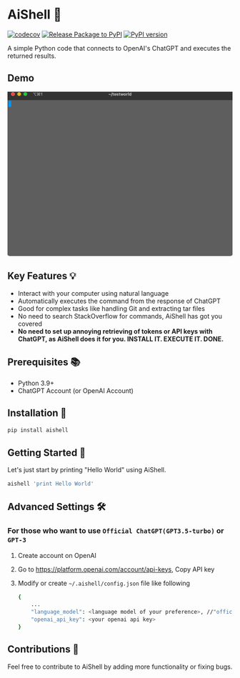 # AiShell 🤖

[![codecov](https://codecov.io/gh/code-yeongyu/AiShell/branch/master/graph/badge.svg?token=MR72XGUQWJ)](https://codecov.io/gh/code-yeongyu/AiShell)
[![Release Package to PyPI](https://github.com/code-yeongyu/AiShell/actions/workflows/release.yml/badge.svg)](https://github.com/code-yeongyu/AiShell/actions/workflows/release.yml)
[![PyPI version](https://badge.fury.io/py/aishell.svg)](https://badge.fury.io/py/aishell)

A simple Python code that connects to OpenAI's ChatGPT and executes the returned results.

## Demo

![Demo](https://raw.githubusercontent.com/code-yeongyu/AiShell/master/images/example.gif)

## Key Features 💡

- Interact with your computer using natural language
- Automatically executes the command from the response of ChatGPT
- Good for complex tasks like handling Git and extracting tar files
- No need to search StackOverflow for commands, AiShell has got you covered
- **No need to set up annoying retrieving of tokens or API keys with ChatGPT, as AiShell does it for you. INSTALL IT. EXECUTE IT. DONE.**

## Prerequisites 📚

- Python 3.9+
- ChatGPT Account (or OpenAI Account)

## Installation 🔧

```sh
pip install aishell
```

## Getting Started 🚀

Let's just start by printing "Hello World" using AiShell.

```sh
aishell 'print Hello World'
```

## Advanced Settings 🛠

### For those who want to use `Official ChatGPT(GPT3.5-turbo)` or `GPT-3`

1. Create account on OpenAI
1. Go to <https://platform.openai.com/account/api-keys>, Copy API key
1. Modify or create `~/.aishell/config.json` file like following

    ```sh
    {
        ...
        "language_model": <language model of your preference>, //"official_chatgpt" or "gpt3"
        "openai_api_key": <your openai api key>
    }
    ```

## Contributions 💬

Feel free to contribute to AiShell by adding more functionality or fixing bugs.
